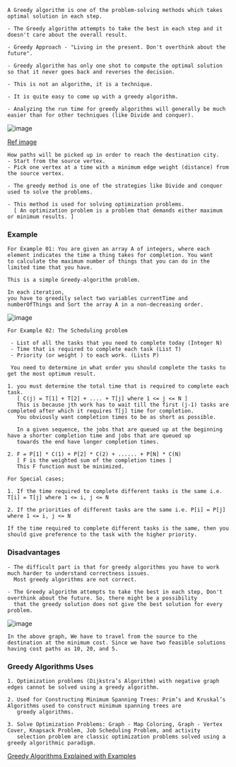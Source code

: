 ```
A Greedy algorithm is one of the problem-solving methods which takes optimal solution in each step.

- The Greedy algorithm attempts to take the best in each step and it doesn't care about the overall result.

- Greedy Approach - "Living in the present. Don't overthink about the future".

- Greedy algorithm has only one shot to compute the optimal solution so that it never goes back and reverses the decision.

- This is not an algorithm, it is a technique.
```
```
- It is quite easy to come up with a greedy algorithm.

- Analyzing the run time for greedy algorithms will generally be much easier than for other techniques (like Divide and conquer). 
```
![image](https://user-images.githubusercontent.com/59710234/173228187-8a71a544-4787-4c38-95ac-6d79fee2bf16.png)

[Ref image](https://www.simplilearn.com/ice9/free_resources_article_thumb/Source_to_Destination_Greedy_Algorithm_Solution.gif)

```
How paths will be picked up in order to reach the destination city.
- Start from the source vertex.
- Pick one vertex at a time with a minimum edge weight (distance) from the source vertex.
```
```
- The greedy method is one of the strategies like Divide and conquer used to solve the problems. 

- This method is used for solving optimization problems.
  [ An optimization problem is a problem that demands either maximum or minimum results. ]
```
### Example
```
For Example 01: You are given an array A of integers, where each element indicates the time a thing takes for completion. You want 
to calculate the maximum number of things that you can do in the limited time that you have.

This is a simple Greedy-algorithm problem.

In each iteration,
you have to greedily select two variables currentTime and numberOfThings and Sort the array A in a non-decreasing order.
```
![image](https://user-images.githubusercontent.com/59710234/173217224-46b01651-835b-4f74-b7f6-9fe8ac286ebf.png)

```
For Example 02: The Scheduling problem

 - List of all the tasks that you need to complete today (Integer N)
 - Time that is required to complete each task (List T)
 - Priority (or weight ) to each work. (Lists P)
 
 You need to determine in what order you should complete the tasks to get the most optimum result.
```
```
1. you must determine the total time that is required to complete each task.
   [ C(j) = T[1] + T[2] + .... + T[j] where 1 <= j <= N ] 
   This is because jth work has to wait till the first (j-1) tasks are completed after which it requires T[j] time for completion.
   You obviously want completion times to be as short as possible.
   
   In a given sequence, the jobs that are queued up at the beginning have a shorter completion time and jobs that are queued up 
   towards the end have longer completion times.
   
2. F = P[1] * C(1) + P[2] * C(2) + ...... + P[N] * C(N)
   [ F is the weighted sum of the completion times ]
   This F function must be minimized.
```
```
For Special cases;

1. If the time required to complete different tasks is the same i.e. T[i] = T[j] where 1 <= i, j <= N

2. If the priorities of different tasks are the same i.e. P[i] = P[j] where 1 <= i, j <= N

If the time required to complete different tasks is the same, then you should give preference to the task with the higher priority.
```
### Disadvantages
```
- The difficult part is that for greedy algorithms you have to work much harder to understand correctness issues.
  Most greedy algorithms are not correct.
  
- The Greedy algorithm attempts to take the best in each step, Don't overthink about the future. So, there might be a possibility 
  that the greedy solution does not give the best solution for every problem. 
```
![image](https://user-images.githubusercontent.com/59710234/173249810-35c27bc9-7844-4a3a-abb9-820471204c36.png)
```
In the above graph, We have to travel from the source to the destination at the minimum cost. Since we have two feasible solutions 
having cost paths as 10, 20, and 5.
```
### Greedy Algorithms Uses
```
1. Optimization problems (Dijkstra’s Algorithm) with negative graph edges cannot be solved using a greedy algorithm.

2. Used for Constructing Minimum Spanning Trees: Prim’s and Kruskal’s Algorithms used to construct minimum spanning trees are 
   greedy algorithms.

3. Solve Optimization Problems: Graph - Map Coloring, Graph - Vertex Cover, Knapsack Problem, Job Scheduling Problem, and activity 
   selection problem are classic optimization problems solved using a greedy algorithmic paradigm.
```

[Greedy Algorithms Explained with Examples](https://www.freecodecamp.org/news/what-is-a-greedy-algorithm/)
